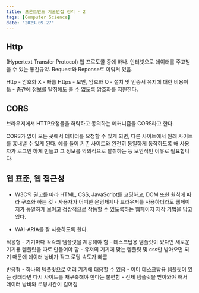```yaml
---
title: 프론트엔드 기술면접 정리 - 2
tags: [Computer Science]
date: "2023.09.27"
---
```

## Http 

(Hypertext Transfer Protocol) 웹 프로토콜 중에 하나. 인터넷으로 데이터를 주고받을 수 있는 통긴규약. Request와 Reponse로 이뤄져 있음.

Http - 암호화 X - 빠름 Https - 보안, 암호화 O - 설치 및 인증서 유지에 대한 비용이 듦 - 중간에 정보를 탈취해도 볼 수 없도록 암호화를 지원한다.

## CORS 

브라우저에서 HTTP요청들을 허락하고 동의하는 메커니즘을 CORS라고 한다.

CORS가 없이 모든 곳에서 데이터를 요청할 수 있게 되면, 다른 사이트에서 원래 사이트를 흉내낼 수 있게 된다. 예를 들어 기존 사이트와 완전히 동일하게 동작하도록 해 사용자가 로그인 하게 만들고 그 정보를 악의적으로 탈취하는 등 보안적인 이유로 필요합니다.

## 웹 표준, 웹 접근성 

- W3C의 권고를 따라 HTML, CSS, JavaScript를 코딩하고, DOM 또한 원칙에 따라 구조화 하는 것 - 사용자가 어떠한 운영체제나 브라우저를 사용하더라도 웹페이지가 동일하게 보이고 정상적으로 작동할 수 있도록하는 웹페이지 제작 기법을 담고있다.

- WAI-ARIA를 잘 사용하도록 한다.

적응형 - 기기마다 각각의 템플릿을 제공해야 함 - 데스크탑용 템플릿이 있다면 새로운 기기용 템플릿을 따로 만들어야 함 - 유저의 기기에 맞는 템플릿 및 css만 받아오면 되기 때문에 데이터 낭비가 적고 로딩 속도가 빠름

반응형 - 하나의 템플릿으로 여러 기기에 대응할 수 있음 - 이미 데스크탑용 템플릿이 있는 상태라면 다시 사이트를 재구축해야 한다는 불편함 - 전체 템플릿을 받아와야 해서 데이터 낭비와 로딩시간이 길어짐
